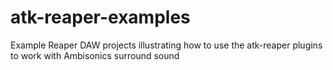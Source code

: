 # atk-reaper-examples
Example Reaper DAW projects illustrating how to use the atk-reaper plugins to work with Ambisonics surround sound
